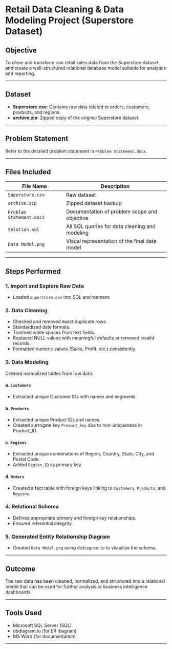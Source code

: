# Retail Data Cleaning & Data Modeling Project (Superstore Dataset)

## Objective

To clean and transform raw retail sales data from the Superstore dataset and create a well-structured relational database model suitable for analytics and reporting.

---

## Dataset

- **Superstore.csv**: Contains raw data related to orders, customers, products, and regions.
- **archive.zip**: Zipped copy of the original Superstore dataset.

---

## Problem Statement

Refer to the detailed problem statement in `Problem Statement.docx`.

---

## Files Included

| File Name             | Description                                      |
|----------------------|--------------------------------------------------|
| `Superstore.csv`      | Raw dataset                                      |
| `archive.zip`         | Zipped dataset backup                            |
| `Problem Statement.docx` | Documentation of problem scope and objective  |
| `Solution.sql`        | All SQL queries for data cleaning and modeling   |
| `Data Model.png`      | Visual representation of the final data model    |

---

## Steps Performed

### 1. **Import and Explore Raw Data**
- Loaded `Superstore.csv` into SQL environment.

### 2. **Data Cleaning**
- Checked and removed exact duplicate rows.
- Standardized date formats.
- Trimmed white spaces from text fields.
- Replaced NULL values with meaningful defaults or removed invalid records.
- Formatted numeric values (Sales, Profit, etc.) consistently.

### 3. **Data Modeling**
Created normalized tables from raw data:

#### a. `Customers`
- Extracted unique Customer IDs with names and segments.

#### b. `Products`
- Extracted unique Product IDs and names.
- Created surrogate key `Product_Key` due to non-uniqueness in Product_ID.

#### c. `Regions`
- Extracted unique combinations of Region, Country, State, City, and Postal Code.
- Added `Region_ID` as primary key.

#### d. `Orders`
- Created a fact table with foreign keys linking to `Customers`, `Products`, and `Regions`.

### 4. **Relational Schema**
- Defined appropriate primary and foreign key relationships.
- Ensured referential integrity.

### 5. **Generated Entity Relationship Diagram**
- Created `Data Model.png` using `dbdiagram.io` to visualize the schema.

---

## Outcome

The raw data has been cleaned, normalized, and structured into a relational model that can be used for further analysis or business intelligence dashboards.

---

## Tools Used

- Microsoft SQL Server (SQL)
- dbdiagram.io (for ER diagram)
- MS Word (for documentation)

---

